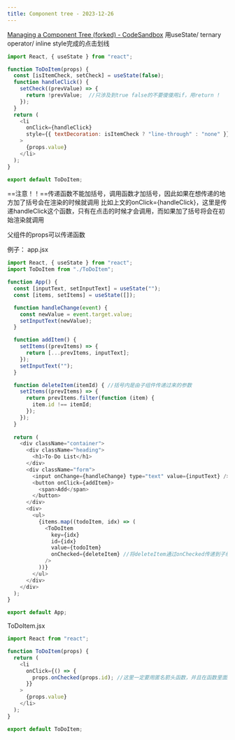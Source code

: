 ```yaml
---
title: Component tree - 2023-12-26
---
```


[Managing a Component Tree (forked) - CodeSandbox](https://codesandbox.io/p/sandbox/managing-a-component-tree-forked-y4hd8s?file=%2Fsrc%2Fcomponents%2FToDoItem.jsx%3A7%2C25)
用useState/ ternary operator/ inline style完成的点击划线

```jsx
import React, { useState } from "react";

function ToDoItem(props) {
  const [isItemCheck, setCheck] = useState(false);
  function handleClick() {
    setCheck((prevValue) => {
      return !prevValue;  //只涉及到true false的不要傻傻用if，用return !
    });
  }
  return (
    <li
      onClick={handleClick}
      style={{ textDecoration: isItemCheck ? "line-through" : "none" }} //三元操作+inline style
    >
      {props.value}
    </li>
  );
}

export default ToDoItem;
```

==注意！！==传递函数不能加括号，调用函数才加括号，因此如果在想传递的地方加了括号会在渲染的时候就调用
比如上文的onClick={handleClick}，这里是传递handleClick这个函数，只有在点击的时候才会调用，而如果加了括号将会在初始渲染就调用

父组件的props可以传递函数

例子：
app.jsx
```jsx
import React, { useState } from "react";
import ToDoItem from "./ToDoItem";

function App() {
  const [inputText, setInputText] = useState("");
  const [items, setItems] = useState([]);

  function handleChange(event) {
    const newValue = event.target.value;
    setInputText(newValue);
  }

  function addItem() {
    setItems((prevItems) => {
      return [...prevItems, inputText];
    });
    setInputText("");
  }

  function deleteItem(itemId) { //括号内是由子组件传递过来的参数
    setItems((prevItems) => {
      return prevItems.filter(function (item) {
        item.id !== itemId;
      });
    });
  }
  
  return (
    <div className="container">
      <div className="heading">
        <h1>To-Do List</h1>
      </div>
      <div className="form">
        <input onChange={handleChange} type="text" value={inputText} />
        <button onClick={addItem}>
          <span>Add</span>
        </button>
      </div>
      <div>
        <ul>
          {items.map((todoItem, idx) => (
            <ToDoItem
              key={idx}
              id={idx}
              value={todoItem}
              onChecked={deleteItem} //将deleteItem通过onChecked传递到子组件内
            />
          ))}
        </ul>
      </div>
    </div>
  );
}

export default App;
```

ToDoItem.jsx
```jsx
import React from "react";

function ToDoItem(props) {
  return (
    <li
      onClick={() => {
        props.onChecked(props.id); //这里一定要用匿名箭头函数，并且在函数里面进行调用，而不能写成onClick={props.onChecked(props.id)},写成有括号的参数会在渲染的时候就调用这个函数
      }}
    >
      {props.value}
    </li>
  );
}

export default ToDoItem;
```

